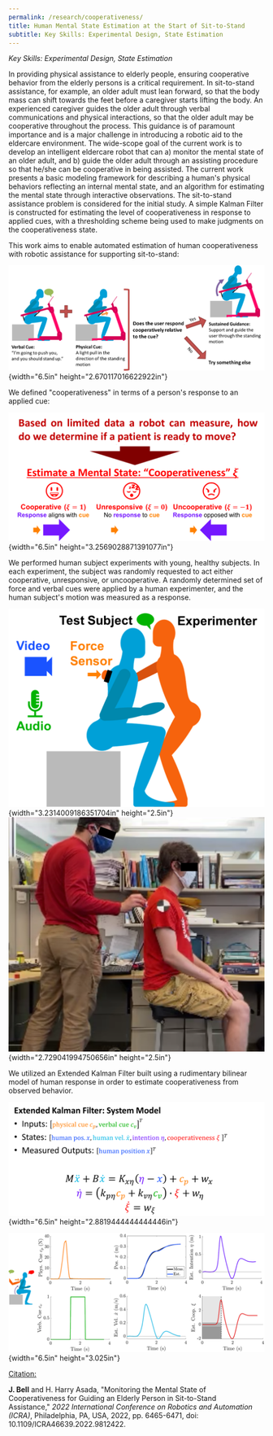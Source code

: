 ```yaml
---
permalink: /research/cooperativeness/
title: Human Mental State Estimation at the Start of Sit-to-Stand
subtitle: Key Skills: Experimental Design, State Estimation
---
```


*Key Skills: Experimental Design, State Estimation*

In providing physical assistance to elderly people, ensuring cooperative
behavior from the elderly persons is a critical requirement. In
sit-to-stand assistance, for example, an older adult must lean forward,
so that the body mass can shift towards the feet before a caregiver
starts lifting the body. An experienced caregiver guides the older adult
through verbal communications and physical interactions, so that the
older adult may be cooperative throughout the process. This guidance is
of paramount importance and is a major challenge in introducing a
robotic aid to the eldercare environment. The wide-scope goal of the
current work is to develop an intelligent eldercare robot that can a)
monitor the mental state of an older adult, and b) guide the older adult
through an assisting procedure so that he/she can be cooperative in
being assisted. The current work presents a basic modeling framework for
describing a human\'s physical behaviors reflecting an internal mental
state, and an algorithm for estimating the mental state through
interactive observations. The sit-to-stand assistance problem is
considered for the initial study. A simple Kalman Filter is constructed
for estimating the level of cooperativeness in response to applied cues,
with a thresholding scheme being used to make judgments on the
cooperativeness state.

This work aims to enable automated estimation of human cooperativeness
with robotic assistance for supporting sit-to-stand:

![](./media/Cooperativeness/image3.png){width="6.5in"
height="2.670117016622922in"}

We defined "cooperativeness" in terms of a person's response to an
applied cue:

![](./media/Cooperativeness/image4.png){width="6.5in"
height="3.2569028871391077in"}

We performed human subject experiments with young, healthy subjects. In
each experiment, the subject was randomly requested to act either
cooperative, unresponsive, or uncooperative. A randomly determined set
of force and verbal cues were applied by a human experimenter, and the
human subject's motion was measured as a response.

![](./media/Cooperativeness/image5.png){width="3.2314009186351704in"
height="2.5in"}![](./media/Cooperativeness/image6.png){width="2.729041994750656in"
height="2.5in"}

We utilized an Extended Kalman Filter built using a rudimentary bilinear
model of human response in order to estimate cooperativeness from
observed behavior.

![](./media/Cooperativeness/image7.png){width="6.5in"
height="2.8819444444444446in"}

![](./media/Cooperativeness/image8.png){width="6.5in"
height="3.025in"}

<u>Citation:</u>

**J. Bell** and H. Harry Asada, \"Monitoring the Mental State of
Cooperativeness for Guiding an Elderly Person in Sit-to-Stand
Assistance,\" *2022 International Conference on Robotics and Automation
(ICRA)*, Philadelphia, PA, USA, 2022, pp. 6465-6471, doi:
10.1109/ICRA46639.2022.9812422.

